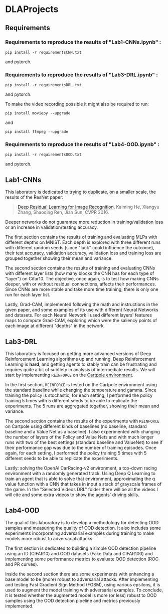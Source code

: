 # DLAProjects

## Requirements
### Requirements to reproduce the results of "Lab1-CNNs.ipynb" :

```
pip install -r requirementsCNN.txt
```
and pytorch.

### Requirements to reproduce the results of "Lab3-DRL.ipynb" : 

```
pip install -r requirementsDRL.txt
```
and pytorch.
 
To make the video recording possible it might also be required to run:
```
pip install moviepy --upgrade
```
and
```
pip install ffmpeg --upgrade
```

### Requirements to reproduce the results of "Lab4-OOD.ipynb" :

```
pip install -r requirementsOOD.txt
```
and pytorch.


## Lab1-CNNs

This laboratory is dedicated to trying to duplicate, on a smaller scale, the results of the ResNet paper:

> [Deep Residual Learning for Image Recognition](https://arxiv.org/abs/1512.03385), Kaiming He, Xiangyu Zhang, Shaoqing Ren, Jian Sun, CVPR 2016.

Deeper networks do not guarantee more reduction in training/validation loss or an increase in validation/testing accuracy.

The first section contains the results of training and evaluating MLPs with different depths on MNIST. Each depth is explored with three different runs with different random seeds (since "luck" could influence the outcome), their test accuracy, validation accuracy, validation loss and training loss are grouped together showing their mean and variance.

The second section contains the results of training and evaluating CNNs with different layer lists (how many blocks the CNN has for each type of "layer") on Cifar10.
The objective, once again, is to test how making CNNs deeper, with or without residual connections, affects their performances. Since CNNs are more stable and take more time training, there is only one run for each layer list.

Lastly, Grad-CAM, implemented following the math and instructions in the given paper, and some examples of its use with different Neural Networks and datasets. For each Neural Network I used different layers' features maps to compute Grad-CAM, exploring which were the saliency points of each image at different "depths" in the network.


## Lab3-DRL

This laboratory is focused on getting more advanced versions of Deep Reinforcement Learning algorithms up and running. Deep Reinforcement Learning is **hard**, and getting agents to stably train can be frustrating and requires quite a bit of subtlety in analysis of intermediate results. We will start by implementing `REINFORCE` on the [Cartpole environment](https://gymnasium.farama.org/environments/classic_control/cart_pole/).

In the first section, `REINFORCE` is tested on the Cartpole environment using the standard baseline while changing the temperature and gamma.
Since training the policy is stochastic, for each setting, I performed the policy training 5 times with 5 different seeds to be able to replicate the experiments. The 5 runs are aggregated together, showing their mean and variance.

The second section contains the results of the experiments with `REINFORCE` on Cartpole using different kinds of baselines (no baseline, standard baseline and a Value Net as a baseline). I also experimented with changing the number of layers of the Policy and Value Nets and with much longer runs with two of the best settings (standard baseline and ValueNet) to see if their performance gap was due to the number of training episodes.
Once again, for each setting, I performed the policy training 5 times with 5 different seeds to be able to replicate the experiments.

Lastly: solving the OpenAI CarRacing-v2 environment, a top-down racing environment with a randomly generated track. Using Deep Q Learning to train an agent that is able to solve that environment, approximating the q value function with a CNN that takes in input a stack of grayscale frames of the game. In the "Selected Videos DRL" folder there will be all the videos I will cite and some extra videos to show the agents' driving skills.


## Lab4-OOD

The goal of this laboratory is to develop a methodology for detecting OOD samples and measuring the quality of OOD detection. It also includes some experiments incorporating adversarial examples during training to make models more robust to adversarial attacks.

The first section is dedicated to building a simple OOD detection pipeline using an ID (CIFAR10) and OOD datasets (Fake Data and CIFAR100) and implementing some performance metrics to evaluate OOD detection (ROC and PR curves).

Inside the second section there are some experiments with enhancing a base model to be (more) robust to adversarial attacks. After implementing and testing Fast Gradient Sign Method (FGSM), using various epsilons, it is used to augment the model training with adversarial examples. To conclude, it is tested whether the augmented model is more (or less) robust to OOD samples using the OOD detection pipeline and metrics previously implemented.